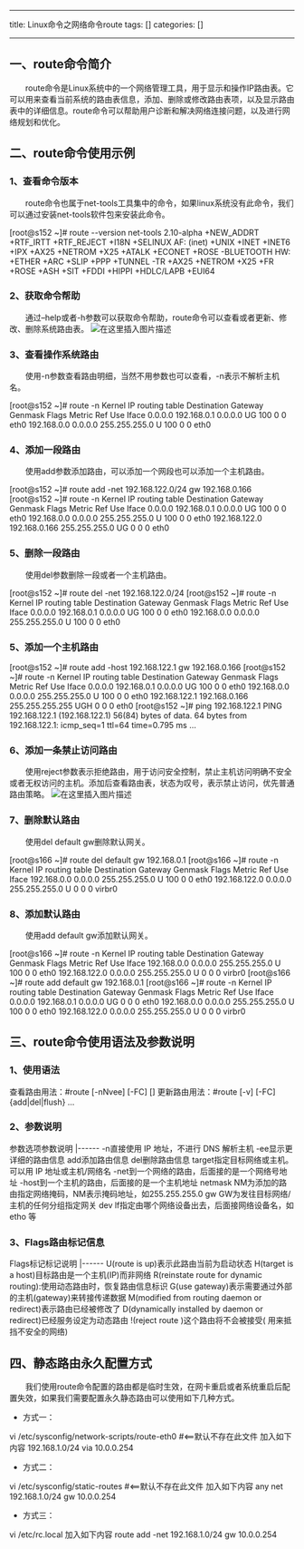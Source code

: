 
--- 
title:  Linux命令之网络命令route 
tags: []
categories: [] 

---
## 一、route命令简介

  route命令是Linux系统中的一个网络管理工具，用于显示和操作IP路由表。它可以用来查看当前系统的路由表信息，添加、删除或修改路由表项，以及显示路由表中的详细信息。route命令可以帮助用户诊断和解决网络连接问题，以及进行网络规划和优化。

## 二、route命令使用示例

### 1、查看命令版本

  route命令也属于net-tools工具集中的命令，如果linux系统没有此命令，我们可以通过安装net-tools软件包来安装此命令。

>  
 [root@s152 ~]# route --version net-tools 2.10-alpha +NEW_ADDRT +RTF_IRTT +RTF_REJECT +I18N +SELINUX AF: (inet) +UNIX +INET +INET6 +IPX +AX25 +NETROM +X25 +ATALK +ECONET +ROSE -BLUETOOTH HW: +ETHER +ARC +SLIP +PPP +TUNNEL -TR +AX25 +NETROM +X25 +FR +ROSE +ASH +SIT +FDDI +HIPPI +HDLC/LAPB +EUI64 


### 2、获取命令帮助

  通过–help或者-h参数可以获取命令帮助，route命令可以查看或者更新、修改、删除系统路由表。 <img src="https://img-blog.csdnimg.cn/835ef88524ae4764bd8ecaf499108a78.png" alt="在这里插入图片描述">

### 3、查看操作系统路由

  使用-n参数查看路由明细，当然不用参数也可以查看，-n表示不解析主机名。

>  
 [root@s152 ~]# route -n Kernel IP routing table Destination Gateway Genmask Flags Metric Ref Use Iface 0.0.0.0 192.168.0.1 0.0.0.0 UG 100 0 0 eth0 192.168.0.0 0.0.0.0 255.255.255.0 U 100 0 0 eth0 


### 4、添加一段路由

  使用add参数添加路由，可以添加一个网段也可以添加一个主机路由。

>  
 [root@s152 ~]# route add -net 192.168.122.0/24 gw 192.168.0.166 [root@s152 ~]# route -n Kernel IP routing table Destination Gateway Genmask Flags Metric Ref Use Iface 0.0.0.0 192.168.0.1 0.0.0.0 UG 100 0 0 eth0 192.168.0.0 0.0.0.0 255.255.255.0 U 100 0 0 eth0 192.168.122.0 192.168.0.166 255.255.255.0 UG 0 0 0 eth0 


### 5、删除一段路由

  使用del参数删除一段或者一个主机路由。

>  
 [root@s152 ~]# route del -net 192.168.122.0/24 [root@s152 ~]# route -n Kernel IP routing table Destination Gateway Genmask Flags Metric Ref Use Iface 0.0.0.0 192.168.0.1 0.0.0.0 UG 100 0 0 eth0 192.168.0.0 0.0.0.0 255.255.255.0 U 100 0 0 eth0 


### 5、添加一个主机路由

>  
 [root@s152 ~]# route add -host 192.168.122.1 gw 192.168.0.166 [root@s152 ~]# route -n Kernel IP routing table Destination Gateway Genmask Flags Metric Ref Use Iface 0.0.0.0 192.168.0.1 0.0.0.0 UG 100 0 0 eth0 192.168.0.0 0.0.0.0 255.255.255.0 U 100 0 0 eth0 192.168.122.1 192.168.0.166 255.255.255.255 UGH 0 0 0 eth0 [root@s152 ~]# ping 192.168.122.1 PING 192.168.122.1 (192.168.122.1) 56(84) bytes of data. 64 bytes from 192.168.122.1: icmp_seq=1 ttl=64 time=0.795 ms … 


### 6、添加一条禁止访问路由

  使用reject参数表示拒绝路由，用于访问安全控制，禁止主机访问明确不安全或者无权访问的主机。添加后查看路由表，状态为叹号，表示禁止访问，优先普通路由策略。 <img src="https://img-blog.csdnimg.cn/46e2a4be2c174893aa47c207434474df.png" alt="在这里插入图片描述">

### 7、删除默认路由

  使用del default gw删除默认网关。

>  
 [root@s166 ~]# route del default gw 192.168.0.1 [root@s166 ~]# route -n Kernel IP routing table Destination Gateway Genmask Flags Metric Ref Use Iface 192.168.0.0 0.0.0.0 255.255.255.0 U 100 0 0 eth0 192.168.122.0 0.0.0.0 255.255.255.0 U 0 0 0 virbr0 


### 8、添加默认路由

  使用add default gw添加默认网关。

>  
 [root@s166 ~]# route -n Kernel IP routing table Destination Gateway Genmask Flags Metric Ref Use Iface 192.168.0.0 0.0.0.0 255.255.255.0 U 100 0 0 eth0 192.168.122.0 0.0.0.0 255.255.255.0 U 0 0 0 virbr0 [root@s166 ~]# route add default gw 192.168.0.1 [root@s166 ~]# route -n Kernel IP routing table Destination Gateway Genmask Flags Metric Ref Use Iface 0.0.0.0 192.168.0.1 0.0.0.0 UG 0 0 0 eth0 192.168.0.0 0.0.0.0 255.255.255.0 U 100 0 0 eth0 192.168.122.0 0.0.0.0 255.255.255.0 U 0 0 0 virbr0 


## 三、route命令使用语法及参数说明

### 1、使用语法

查看路由用法：#route [-nNvee] [-FC] [] 更新路由用法：#route [-v] [-FC] {add|del|flush} …

### 2、参数说明

<th align="left">参数选项</th><th align="left">参数说明</th>
|------
<td align="left">-n</td><td align="left">直接使用 IP 地址，不进行 DNS 解析主机</td>
<td align="left">-ee</td><td align="left">显示更详细的路由信息</td>
<td align="left">add</td><td align="left">添加路由信息</td>
<td align="left">del</td><td align="left">删除路由信息</td>
<td align="left">target</td><td align="left">指定目标网络或主机。可以用 IP 地址或主机/网络名</td>
<td align="left">-net</td><td align="left">到一个网络的路由，后面接的是一个网络号地址</td>
<td align="left">-host</td><td align="left">到一个主机的路由，后面接的是一个主机地址</td>
<td align="left">netmask NM</td><td align="left">为添加的路由指定网络掩码，NM表示掩码地址，如255.255.255.0</td>
<td align="left">gw GW</td><td align="left">为发往目标网络/主机的任何分组指定网关</td>
<td align="left">dev lf</td><td align="left">指定由哪个网络设备出去，后面接网络设备名，如 etho 等</td>

### 3、Flags路由标记信息

<th align="left">Flags标记</th><th align="left">标记说明</th>
|------
<td align="left">U(route is up)</td><td align="left">表示此路由当前为启动状态</td>
<td align="left">H(target is a host)</td><td align="left">目标路由是一个主机(IP)而非网络</td>
<td align="left">R(reinstate route for dynamic routing):</td><td align="left">使用动态路由时，恢复路由信息标识</td>
<td align="left">G(use gateway)</td><td align="left">表示需要通过外部的主机(gateway)来转接传递数据</td>
<td align="left">M(modified from routing daemon or redirect)</td><td align="left">表示路由已经被修改了</td>
<td align="left">D(dynamically installed by daemon or redirect)</td><td align="left">已经服务设定为动态路由</td>
<td align="left">!(reject route )</td><td align="left">这个路由将不会被接受( 用来抵挡不安全的网络)</td>

## 四、静态路由永久配置方式

  我们使用route命令配置的路由都是临时生效，在网卡重启或者系统重启后配置失效，如果我们需要配置永久静态路由可以使用如下几种方式。
- 方式一：
>  
 vi /etc/sysconfig/network-scripts/route-eth0 #&lt;==默认不存在此文件 加入如下内容 192.168.1.0/24 via 10.0.0.254 

- 方式二：
>  
 vi /etc/sysconfig/static-routes #&lt;==默认不存在此文件 加入如下内容 any net 192.168.1.0/24 gw 10.0.0.254 

- 方式三：
>  
 vi /etc/rc.local 加入如下内容 route add -net 192.168.1.0/24 gw 10.0.0.254 

